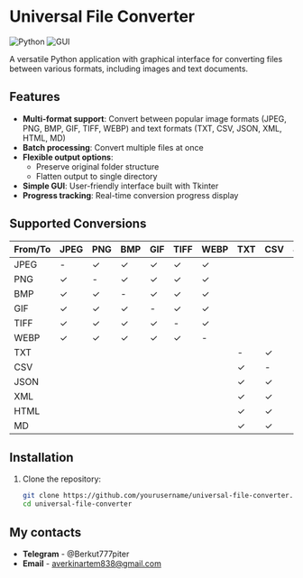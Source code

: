 # Universal File Converter

![Python](https://img.shields.io/badge/Python-3.8+-blue.svg)
![GUI](https://img.shields.io/badge/GUI-Tkinter-orange.svg)

A versatile Python application with graphical interface for converting files between various formats, including images and text documents.

## Features

- **Multi-format support**: Convert between popular image formats (JPEG, PNG, BMP, GIF, TIFF, WEBP) and text formats (TXT, CSV, JSON, XML, HTML, MD)
- **Batch processing**: Convert multiple files at once
- **Flexible output options**:
  - Preserve original folder structure
  - Flatten output to single directory
- **Simple GUI**: User-friendly interface built with Tkinter
- **Progress tracking**: Real-time conversion progress display

## Supported Conversions

| From/To | JPEG | PNG | BMP | GIF | TIFF | WEBP | TXT | CSV | JSON | XML | HTML | MD |
|---------|------|-----|-----|-----|------|------|-----|-----|------|-----|------|----|
| JPEG    |  -   |  ✓  |  ✓  |  ✓  |  ✓   |  ✓   |     |     |      |     |      |    |
| PNG     |  ✓   |  -  |  ✓  |  ✓  |  ✓   |  ✓   |     |     |      |     |      |    |
| BMP     |  ✓   |  ✓  |  -  |  ✓  |  ✓   |  ✓   |     |     |      |     |      |    |
| GIF     |  ✓   |  ✓  |  ✓  |  -  |  ✓   |  ✓   |     |     |      |     |      |    |
| TIFF    |  ✓   |  ✓  |  ✓  |  ✓  |  -   |  ✓   |     |     |      |     |      |    |
| WEBP    |  ✓   |  ✓  |  ✓  |  ✓  |  ✓   |  -   |     |     |      |     |      |    |
| TXT     |      |     |     |     |      |      |  -  |  ✓  |  ✓   |  ✓  |  ✓   | ✓  |
| CSV     |      |     |     |     |      |      |  ✓  |  -  |  ✓   |  ✓  |  ✓   | ✓  |
| JSON    |      |     |     |     |      |      |  ✓  |  ✓  |  -   |  ✓  |  ✓   | ✓  |
| XML     |      |     |     |     |      |      |  ✓  |  ✓  |  ✓   |  -  |  ✓   | ✓  |
| HTML    |      |     |     |     |      |      |  ✓  |  ✓  |  ✓   |  ✓  |  -   | ✓  |
| MD      |      |     |     |     |      |      |  ✓  |  ✓  |  ✓   |  ✓  |  ✓   | -  |

## Installation

1. Clone the repository:
   ```bash
   git clone https://github.com/yourusername/universal-file-converter.git
   cd universal-file-converter

## My contacts

- **Telegram** - @Berkut777piter
- **Email** - averkinartem838@gmail.com
